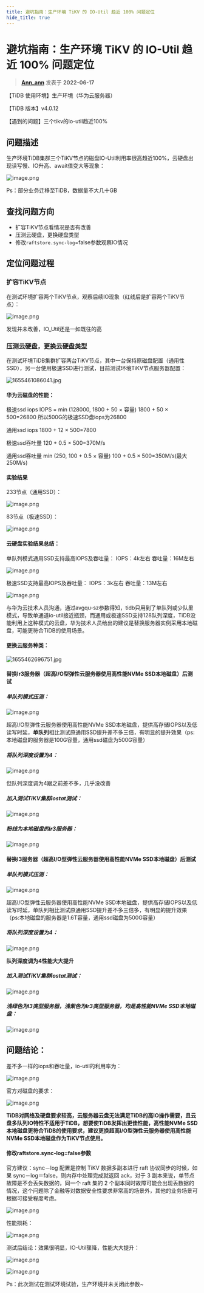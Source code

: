 ```yaml
---
title: 避坑指南：生产环境 TiKV 的 IO-Util 趋近 100% 问题定位
hide_title: true
---
```


# 避坑指南：生产环境 TiKV 的 IO-Util 趋近 100% 问题定位

> **[Ann_ann](https://tidb.net/u/Ann_ann/answer)** 发表于  **2022-06-17**

【TiDB 使用环境】生产环境（华为云服务器）

【TiDB 版本】v4.0.12

【遇到的问题】三个tikv的io-util趋近100%

## 问题描述

生产环境TiDB集群三个TiKV节点的磁盘IO-Util利用率很高趋近100%，云硬盘出现读写慢、IO升高、await值变大等现象：

![image.png](https://tidb-blog.oss-cn-beijing.aliyuncs.com/media/image-1655459748239.png)

Ps：部分业务迁移至TiDB，数据量不大几十GB

## 查找问题方向

- 扩容TiKV节点看情况是否有改善
- 压测云硬盘，更换硬盘类型
- 修改`raftstore.sync-log`=false参数观察IO情况

## 定位问题过程

### 扩容TiKV节点

在测试环境扩容两个TiKV节点，观察后续IO现象（红线后是扩容两个TiKV节点）：

![image.png](https://tidb-blog.oss-cn-beijing.aliyuncs.com/media/image-1655460714234.png)

发现并未改善，IO_Util还是一如既往的高

### 压测云硬盘，更换云硬盘类型

在测试环境TiDB集群扩容两台TiKV节点，其中一台保持原磁盘配置（通用性SSD），另一台使用极速SSD进行测试，目前测试环境TiKV节点服务器配置：

![1655461086041.jpg](https://tidb-blog.oss-cn-beijing.aliyuncs.com/media/1655461086041-1655461135806.jpg)

#### 华为云磁盘的性能：

极速ssd iops IOPS = min (128000, 1800 + 50 × 容量) 1800 + 50 × 500=26800 所以500G的极速SSD盘iops为26800

通用ssd iops 1800 + 12 × 500=7800

极速ssd吞吐量 120 + 0.5 × 500=370M/s

通用ssd吞吐量  min (250, 100 + 0.5 × 容量) 100 + 0.5 × 500=350M/s(最大250M/s)

#### 实验结果

233节点（通用SSD）：

![image.png](https://tidb-blog.oss-cn-beijing.aliyuncs.com/media/image-1655461256616.png)

83节点（极速SSD）：

![image.png](https://tidb-blog.oss-cn-beijing.aliyuncs.com/media/image-1655461284954.png)

#### **云硬盘实验结果总结：**

单队列模式通用SSD支持最高IOPS及吞吐量： IOPS：4k左右 吞吐量：16M左右

![image.png](https://tidb-blog.oss-cn-beijing.aliyuncs.com/media/image-1655461322030.png)

极速SSD支持最高IOPS及吞吐量： IOPS：3k左右 吞吐量：13M左右

![image.png](https://tidb-blog.oss-cn-beijing.aliyuncs.com/media/image-1655461328281.png)

与华为云技术人员沟通，通过avgqu-sz参数得知，tidb只用到了单队列或少队里模式，导致单通道io-util接近瓶颈，而通用或极速SSD支持128队列深度，TiDB没能利用上这种模式的云盘，华为技术人员给出的建议是替换服务器实例采用本地磁盘，可能更符合TiDB的使用场景。

#### 更换云服务种类：

![1655462696751.jpg](https://tidb-blog.oss-cn-beijing.aliyuncs.com/media/1655462696751-1655462748937.jpg)

#### **替换Ir3服务器（**超高I/O型弹性云服务器使用高性能NVMe SSD本地磁盘**）后测试**

##### 单队列模式压测：

![image.png](https://tidb-blog.oss-cn-beijing.aliyuncs.com/media/image-1655461584432.png)

超高I/O型弹性云服务器使用高性能NVMe SSD本地磁盘，提供高存储IOPS以及低读写时延，**单队列**相比测试原通用SSD提升差不多三倍，有明显的提升效果（ps:本地磁盘的服务器是100G容量，通用ssd磁盘为500G容量）

##### 将队列深度设置为4：

![image.png](https://tidb-blog.oss-cn-beijing.aliyuncs.com/media/image-1655461630046.png)

但队列深度调为4跟之前差不多，几乎没改善

##### 加入测试TiKV集群iostat测试：

![image.png](https://tidb-blog.oss-cn-beijing.aliyuncs.com/media/image-1655461704743.png)

##### 粉线为本地磁盘的ir3服务器：

![image.png](https://tidb-blog.oss-cn-beijing.aliyuncs.com/media/image-1655461734672.png)

#### 替换I3服务器（超高I/O型弹性云服务器使用高性能NVMe SSD本地磁盘）后测试

##### 单队列模式压测：

![image.png](https://tidb-blog.oss-cn-beijing.aliyuncs.com/media/image-1655461834592.png)

超高I/O型弹性云服务器使用高性能NVMe SSD本地磁盘，提供高存储IOPS以及低读写时延，单队列相比测试原通用SSD提升差不多三倍多，有明显的提升效果（ps:本地磁盘的服务器是1.6T容量，通用ssd磁盘为500G容量）

##### 将队列深度设置为4：

![image.png](https://tidb-blog.oss-cn-beijing.aliyuncs.com/media/image-1655461866349.png)

**队列深度调为4性能大大提升**

##### 加入测试TiKV集群iostat测试：

![image.png](https://tidb-blog.oss-cn-beijing.aliyuncs.com/media/image-1655461927055.png)

##### 浅绿色为I3类型服务器，浅紫色为Ir3类型服务器，均是**高性能NVMe SSD本地磁盘：**

![image.png](https://tidb-blog.oss-cn-beijing.aliyuncs.com/media/image-1655461950514.png)

## 问题结论：

差不多一样的iops和吞吐量，io-util的利用率为：

![image.png](https://tidb-blog.oss-cn-beijing.aliyuncs.com/media/image-1655461992520.png)

官方对磁盘的要求：

![image.png](https://tidb-blog.oss-cn-beijing.aliyuncs.com/media/image-1655462032625.png)

**TiDB对网络及硬盘要求较高，云服务器云盘无法满足TiDB的高IO操作需要，且云盘多队列IO特性不适用于TiDB，想要使TiDB发挥出更佳性能，高性能NVMe SSD本地磁盘更符合TiDB的使用要求，建议更换超高I/O型弹性云服务器使用高性能NVMe SSD本地磁盘作为TiKV节点使用。**

#### 修改raftstore.sync-log=false参数

官方建议：sync－log 配置是控制 TiKV 数据多副本进行 raft 协议同步的时候，如果 sync－log＝false，则内存中处理完成就返回 ack，对于 3 副本来说，单节点故障是不会丢失数据的，同一个 raft 集的 2 个副本同时故障可能会出现丢数据的情况，这个问题除了金融等对数据安全性要求非常高的场景外，其他的业务场景可根据可接受程度考虑。

![image.png](https://tidb-blog.oss-cn-beijing.aliyuncs.com/media/image-1655462334497.png)

性能损耗：

![image.png](https://tidb-blog.oss-cn-beijing.aliyuncs.com/media/image-1655462399283.png)

测试后结论：效果很明显，IO-Util骤降，性能大大提升：

![image.png](https://tidb-blog.oss-cn-beijing.aliyuncs.com/media/image-1655462464275.png)

![image.png](https://tidb-blog.oss-cn-beijing.aliyuncs.com/media/image-1655462469983.png)

Ps：此次测试在测试环境试验，生产环境并未关闭此参数~